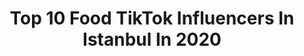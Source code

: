 ---
title: Top 10 Food TikTok Influencers In Istanbul In 2020
description: >-
  Find top food TikTok influencers in Istanbul in 2020. Most popular hashtags: #food #istanbul #tiktok #yemek.
platform: TikTok
hits: 16
text_top: Discover the top-rated TikTok influencers on inBeat.
text_bottom: Our database aggregates 16 TikTok influencers like this in Istanbul, Turkey for you to contact.
profiles:
  - username: "gorkem0007"
    fullname: >-
      Görkem IŞIK
    bio: >-
      Follow me Instagram: grkm_
    location: "Turkey"
    followers: 23000
    engagement: 480
    commentsToLikes: 0.007837
    id: ck84mcguun8080j78z8xemjwa
    verified: false
    hashtags: "#asia, #malaysian, #be, #thailand"
  - username: "glysongur_16"
    fullname: >-
      GÜLAY SONGUR
    bio: >-
      ❤️İnstagram ; glysongur ❤️ @gulaysongur_men @gulaysongur_women
    location: "Turkey"
    followers: 69800
    engagement: 464
    commentsToLikes: 0.025312
    id: ckbq43hrfqppg0j23ylshv5iu
    verified: false
    hashtags: "#quarantinelife, #challege, #indiachallenge, #quarantenachallenge"
  - username: "gezgingurme"
    fullname: >-
      Ozan Aras
    bio: >-
      Youtube: “ gezgin gurme “ instagram.com/ozanaras
    location: "Turkey"
    followers: 23600
    engagement: 196
    commentsToLikes: 0.020397
    id: ckacr1fj83e1g0i78ng88nkgr
    verified: false
    hashtags: "#turkey, #fethiye, #lissiyahotel, #parachute"
  - username: "tadimnotlari"
    fullname: >-
      tadimnotlari
    bio: >-
      TADİMNOTLARİ YOUTUBE KANALIMA DA BEKLİYORUM 
    location: "Turkey"
    followers: 170600
    engagement: 500
    commentsToLikes: 0.005345
    id: ck9fwqt1d2ftl0j782fu82cvq
    verified: false
    hashtags: "#foodies, #foods, #tavuk, #seyhan"
  - username: "sandavickrali"
    fullname: >-
      sandavickrali
    bio: >-
      Türkiyenin en ünlü hamburgercisi ++istanbul++
    location: "Turkey"
    followers: 117700
    engagement: 551
    commentsToLikes: 0.025996
    id: ckbf5cv17ubvm0j23s20ogz9v
    verified: true
    hashtags: "#mentalhareket, #tiktok, #hamburger, #agkgchallenge"
  - username: "moondellaa"
    fullname: >-
      Mahfam
    bio: >-
      Real happiness is in small things.🤍 🐶 lover ☕️ addicted Based in Istanbul
    location: "Turkey"
    followers: 206700
    engagement: 436
    commentsToLikes: 0.016493
    id: ck9r8i9o1cel50j783ykaic9r
    verified: false
    hashtags: "#istanbul, #love, #couplecomedy, #comedy"
  - username: "agababadoner"
    fullname: >-
      Agababadoner
    bio: >-
      📍 Esenşehir Mahallesi Natoyolu caddesi no 229 Ümraniye -İstanbul ☎️02164206262
    location: "Turkey"
    followers: 30300
    engagement: 670
    commentsToLikes: 0.017509
    id: ckblqokb4i3x10j230bvp8y1d
    verified: false
    hashtags: "#doner, #agababad, #tatl, #kaday"
  - username: "himmetpolatt"
    fullname: >-
      Ağababa 
    bio: >-
      İstanbul ümraniye imes b kapısı karşısında
    location: "Turkey"
    followers: 264900
    engagement: 398
    commentsToLikes: 0.010863
    id: ckbkqekjgkral0j23ejivowdd
    verified: false
    hashtags: "#kuzu, #pilav, #food, #kebap"
  - username: "mr.taster"
    fullname: >-
      mr.taster
    bio: >-
      Foodcritic loving food and travel😍❤️🕺🏾👌
    location: "Turkey"
    followers: 101800
    engagement: 363
    commentsToLikes: 0.010392
    id: cka63t2ov5tz80i78dlb8v54n
    verified: false
    hashtags: "#iran, #food, #foodlover, #kebab"
  - username: "musi2311"
    fullname: >-
      Musallam مسلّم
    bio: >-
      فنان تشكيلي وصانع محتوى painter and Content maker
    location: "Turkey"
    followers: 46200
    engagement: 420
    commentsToLikes: 0.026320
    id: ckbwebv1j1iol0j23qbn6irt9
    verified: false
    hashtags: "#istiklal, #madametussauds, #turkey, #tiktok"
---